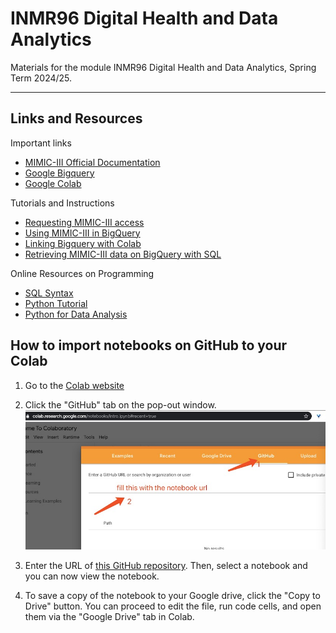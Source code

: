 # INMR96 Digital Health and Data Analytics
Materials for the module INMR96 Digital Health and Data Analytics, Spring Term 2024/25.

---

## Links and Resources

Important links
* [MIMIC-III Official Documentation](https://mimic.mit.edu/docs/iii/)
* [Google Bigquery](https://console.cloud.google.com/bigquery)
* [Google Colab](https://colab.research.google.com/)

Tutorials and Instructions
* [Requesting MIMIC-III access](https://mimic.mit.edu/docs/gettingstarted/)
* [Using MIMIC-III in BigQuery](https://mimic.mit.edu/docs/gettingstarted/cloud/)
* [Linking Bigquery with Colab](https://colab.research.google.com/notebooks/bigquery.ipynb#scrollTo=SeTJb51SKs_W)
* [Retrieving MIMIC-III data on BigQuery with SQL](https://mimic.mit.edu/docs/iii/tutorials/intro-to-mimic-iii-bq/)

Online Resources on Programming 
* [SQL Syntax](https://www.w3schools.com/sql/default.asp)
* [Python Tutorial](https://bugs.python.org/file47781/Tutorial_EDIT.pdf)
* [Python for Data Analysis](https://www.programmer-books.com/wp-content/uploads/2019/04/Python-for-Data-Analysis-2nd-Edition.pdf)

## How to import notebooks on GitHub to your Colab

1. Go to the [Colab website](https://colab.research.google.com/notebook)
2. Click the "GitHub" tab on the pop-out window.
![colabgithub](https://github.com/niuguy/digithealthcourse/blob/master/pics/colab+github.jpg?raw=true)

3. Enter the URL of [this GitHub repository](https://github.com/nbchan/INMR96-Digital-Health-and-Data-Analytics). Then, select a notebook and you can now view the notebook. 
4. To save a copy of the notebook to your Google drive, click the "Copy to Drive" button. You can proceed to edit the file, run code cells, and open them via the "Google Drive" tab in Colab.

